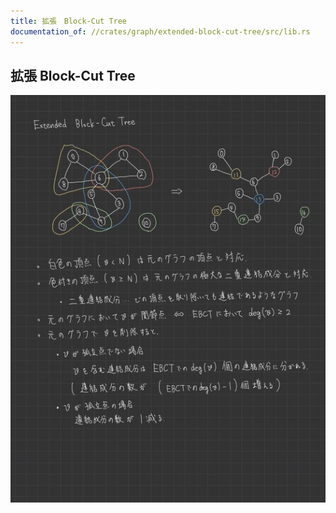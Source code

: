 ```yaml
---
title: 拡張　Block-Cut Tree
documentation_of: //crates/graph/extended-block-cut-tree/src/lib.rs
---
```


## 拡張 Block-Cut Tree

![extended-block-cut-tree](./ebct.jpg)
